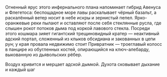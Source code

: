 Огненный ярус этого инфернального плана напоминает гибрид Авенуса и Флегетоса: беспощадное море лавы раскалывает чёрный базальт, а раскалённый ветер носит в небе искры и зернистый пепел. Ярко-оранжевые реки пылают и оставляют после себя стеклянные русла, где слышен рокот потоков дыма под коркой лавового стекла. Посреди этого кошмара зияет гигантский трещиновидный кратер — неактивный адский портал, сложенный из клыков обсидиана и закованных в цепи рун; у края провала недвижимо стоит Привратник — троеглавый колосс в панцире из обугленных костей, опирающийся на ключ-алебарду, выкованную из дьявольских рёбер.

Воздух кривится и мерцает адской дымкой. Духота сковывает дыхание и каждый шаг 